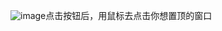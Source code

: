 ![image](https://github.com/user-attachments/assets/7e9c0c98-2ba1-4519-876f-5cf15381bb85)点击按钮后，用鼠标去点击你想置顶的窗口
